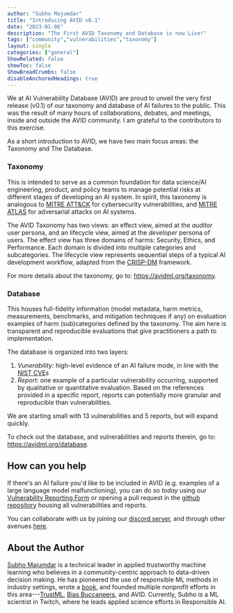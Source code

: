 ```yaml
---
author: "Subho Majumdar"
title: "Introducing AVID v0.1"
date: "2023-01-06"
description: "The First AVID Taxonomy and Database is now Live!"
tags: ["community","vulnerabilities","taxonomy"]
layout: single
categories: ["general"]
ShowRelated: false
showToc: false
ShowBreadCrumbs: false
disableAnchoredHeadings: true
---
```


We at AI Vulnerability Database (AVID) are proud to unveil the very first release (v0.1) of our taxonomy and database of AI failures to the public.
This was the result of many hours of collaborations, debates, and meetings, inside and outside the AVID community. I am grateful to the contributors to this exercise.

As a short introduction to AVID, we have two main focus areas: the Taxonomy and The Database.

### Taxonomy
This is intended to serve as a common foundation for data science/AI engineering, product, and policy teams to manage potential risks at different stages of developing an AI system. In spirit, this taxonomy is analogous to [MITRE ATT&CK](http://attack.mitre.org/) for cybersecurity vulnerabilities, and [MITRE ATLAS](https://atlas.mitre.org/) for adversarial attacks on AI systems.

The AVID Taxonomy has two views: an effect view, aimed at the *auditor* user persona, and an lifecycle view, aimed at the *developer* persona of users.
The effect view has three domains of harms: Security, Ethics, and Performance. Each domain is divided into multiple categories and subcategories.
The lifecycle view represents sequential steps of a typical AI development workflow, adapted from the [CRISP-DM](https://en.wikipedia.org/wiki/Cross-industry_standard_process_for_data_mining) framework.

For more details about the taxonomy, go to: https://avidml.org/taxonomy.

### Database
This houses full-fidelity information (model metadata, harm metrics, measurements, benchmarks, and mitigation techniques if any) on evaluation examples of harm (sub)categories defined by the taxonomy. The aim here is transparent and reproducible evaluations that give practitioners a path to implementation.

The database is organized into two layers:
1. *Vunerability*: high-level evidence of an AI failure mode, in line with the [NIST CVE](https://nvd.nist.gov/vuln)s
2. *Report*: one example of a particular vulnerability occurring, supported by qualitative or quantitative evaluation. Based on the references provided in a specific report, reports can potentially more granular and reproducible than vulnerabilities.

We are starting small with 13 vulnerabilities and 5 reports, but will expand quickly.

To check out the database, and vulnerabilities and reports therein, go to: https://avidml.org/database. 

## How can you help
If there's an AI failure you'd like to be included in AVID (e.g. examples of a large language model malfunctioning), you can do so *today* using our [Vulnerability Reporting Form](https://airtable.com/shrOCPagOzxNpgV96) or opening a pull request in the [github repository](https://github.com/avidml/avid-db) housing all vulnerabilities and reports.

You can collaborate with us by joining our [discord server](https://discord.gg/FcXYZzmv3T), and through other avenues [here](https://www.avidml.org/contribute).

## About the Author
[Subho Majumdar](https://www.subhomajumdar.com) is a technical leader in applied trustworthy machine learning who believes in a community-centric approach to data-driven decision making. He has pioneered the use of responsible ML methods in industry settings, wrote a [book](https://learning.oreilly.com/library/view/practicing-trustworthy-machine/9781098120269), and founded multiple nonprofit efforts in this area---[TrustML](https://www.trustworthyml.org), [Bias Buccaneers](https://biasbounty.ai), and AVID. Currently, Subho is a ML scientist in Twitch, where he leads applied science efforts in Responsible AI.
